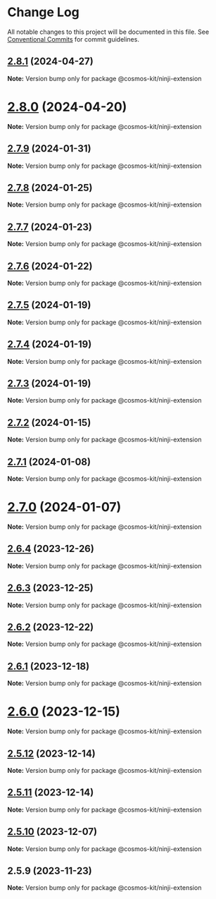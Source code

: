 # Change Log

All notable changes to this project will be documented in this file.
See [Conventional Commits](https://conventionalcommits.org) for commit guidelines.

## [2.8.1](https://github.com/cosmology-tech/cosmos-kit/compare/@cosmos-kit/ninji-extension@2.8.0...@cosmos-kit/ninji-extension@2.8.1) (2024-04-27)

**Note:** Version bump only for package @cosmos-kit/ninji-extension

# [2.8.0](https://github.com/cosmology-tech/cosmos-kit/compare/@cosmos-kit/ninji-extension@2.7.9...@cosmos-kit/ninji-extension@2.8.0) (2024-04-20)

**Note:** Version bump only for package @cosmos-kit/ninji-extension

## [2.7.9](https://github.com/cosmology-tech/cosmos-kit/compare/@cosmos-kit/ninji-extension@2.7.8...@cosmos-kit/ninji-extension@2.7.9) (2024-01-31)

**Note:** Version bump only for package @cosmos-kit/ninji-extension

## [2.7.8](https://github.com/cosmology-tech/cosmos-kit/compare/@cosmos-kit/ninji-extension@2.7.7...@cosmos-kit/ninji-extension@2.7.8) (2024-01-25)

**Note:** Version bump only for package @cosmos-kit/ninji-extension

## [2.7.7](https://github.com/cosmology-tech/cosmos-kit/compare/@cosmos-kit/ninji-extension@2.7.6...@cosmos-kit/ninji-extension@2.7.7) (2024-01-23)

**Note:** Version bump only for package @cosmos-kit/ninji-extension

## [2.7.6](https://github.com/cosmology-tech/cosmos-kit/compare/@cosmos-kit/ninji-extension@2.7.5...@cosmos-kit/ninji-extension@2.7.6) (2024-01-22)

**Note:** Version bump only for package @cosmos-kit/ninji-extension

## [2.7.5](https://github.com/cosmology-tech/cosmos-kit/compare/@cosmos-kit/ninji-extension@2.7.4...@cosmos-kit/ninji-extension@2.7.5) (2024-01-19)

**Note:** Version bump only for package @cosmos-kit/ninji-extension

## [2.7.4](https://github.com/cosmology-tech/cosmos-kit/compare/@cosmos-kit/ninji-extension@2.7.3...@cosmos-kit/ninji-extension@2.7.4) (2024-01-19)

**Note:** Version bump only for package @cosmos-kit/ninji-extension

## [2.7.3](https://github.com/cosmology-tech/cosmos-kit/compare/@cosmos-kit/ninji-extension@2.7.2...@cosmos-kit/ninji-extension@2.7.3) (2024-01-19)

**Note:** Version bump only for package @cosmos-kit/ninji-extension

## [2.7.2](https://github.com/cosmology-tech/cosmos-kit/compare/@cosmos-kit/ninji-extension@2.7.1...@cosmos-kit/ninji-extension@2.7.2) (2024-01-15)

**Note:** Version bump only for package @cosmos-kit/ninji-extension

## [2.7.1](https://github.com/cosmology-tech/cosmos-kit/compare/@cosmos-kit/ninji-extension@2.7.0...@cosmos-kit/ninji-extension@2.7.1) (2024-01-08)

**Note:** Version bump only for package @cosmos-kit/ninji-extension

# [2.7.0](https://github.com/cosmology-tech/cosmos-kit/compare/@cosmos-kit/ninji-extension@2.6.4...@cosmos-kit/ninji-extension@2.7.0) (2024-01-07)

**Note:** Version bump only for package @cosmos-kit/ninji-extension

## [2.6.4](https://github.com/cosmology-tech/cosmos-kit/compare/@cosmos-kit/ninji-extension@2.6.3...@cosmos-kit/ninji-extension@2.6.4) (2023-12-26)

**Note:** Version bump only for package @cosmos-kit/ninji-extension

## [2.6.3](https://github.com/cosmology-tech/cosmos-kit/compare/@cosmos-kit/ninji-extension@2.6.2...@cosmos-kit/ninji-extension@2.6.3) (2023-12-25)

**Note:** Version bump only for package @cosmos-kit/ninji-extension

## [2.6.2](https://github.com/cosmology-tech/cosmos-kit/compare/@cosmos-kit/ninji-extension@2.6.1...@cosmos-kit/ninji-extension@2.6.2) (2023-12-22)

**Note:** Version bump only for package @cosmos-kit/ninji-extension

## [2.6.1](https://github.com/cosmology-tech/cosmos-kit/compare/@cosmos-kit/ninji-extension@2.6.0...@cosmos-kit/ninji-extension@2.6.1) (2023-12-18)

**Note:** Version bump only for package @cosmos-kit/ninji-extension

# [2.6.0](https://github.com/cosmology-tech/cosmos-kit/compare/@cosmos-kit/ninji-extension@2.5.12...@cosmos-kit/ninji-extension@2.6.0) (2023-12-15)

**Note:** Version bump only for package @cosmos-kit/ninji-extension

## [2.5.12](https://github.com/cosmology-tech/cosmos-kit/compare/@cosmos-kit/ninji-extension@2.5.11...@cosmos-kit/ninji-extension@2.5.12) (2023-12-14)

**Note:** Version bump only for package @cosmos-kit/ninji-extension

## [2.5.11](https://github.com/cosmology-tech/cosmos-kit/compare/@cosmos-kit/ninji-extension@2.5.10...@cosmos-kit/ninji-extension@2.5.11) (2023-12-14)

**Note:** Version bump only for package @cosmos-kit/ninji-extension

## [2.5.10](https://github.com/cosmology-tech/cosmos-kit/compare/@cosmos-kit/ninji-extension@2.5.9...@cosmos-kit/ninji-extension@2.5.10) (2023-12-07)

**Note:** Version bump only for package @cosmos-kit/ninji-extension

## 2.5.9 (2023-11-23)

**Note:** Version bump only for package @cosmos-kit/ninji-extension
